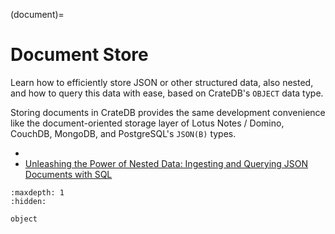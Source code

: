 (document)=
# Document Store

Learn how to efficiently store JSON or other structured data, also nested, and
how to query this data with ease, based on CrateDB's `OBJECT` data type.

Storing documents in CrateDB provides the same development convenience like the
document-oriented storage layer of Lotus Notes / Domino, CouchDB, MongoDB, and
PostgreSQL's `JSON(B)` types.

- [](#object-marketing)
- [Unleashing the Power of Nested Data: Ingesting and Querying JSON Documents with SQL]


[Unleashing the Power of Nested Data: Ingesting and Querying JSON Documents with SQL]: https://youtu.be/S_RHmdz2IQM?feature=shared

```{toctree}
:maxdepth: 1
:hidden:

object
```
